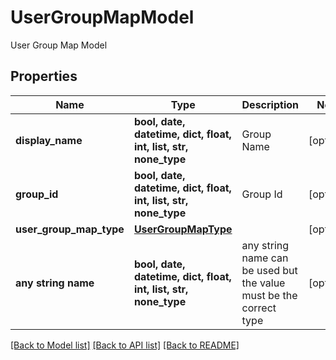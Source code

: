 # UserGroupMapModel

User Group Map Model

## Properties
Name | Type | Description | Notes
------------ | ------------- | ------------- | -------------
**display_name** | **bool, date, datetime, dict, float, int, list, str, none_type** | Group Name | [optional] 
**group_id** | **bool, date, datetime, dict, float, int, list, str, none_type** | Group Id | [optional] 
**user_group_map_type** | [**UserGroupMapType**](UserGroupMapType.md) |  | [optional] 
**any string name** | **bool, date, datetime, dict, float, int, list, str, none_type** | any string name can be used but the value must be the correct type | [optional]

[[Back to Model list]](../README.md#documentation-for-models) [[Back to API list]](../README.md#documentation-for-api-endpoints) [[Back to README]](../README.md)


